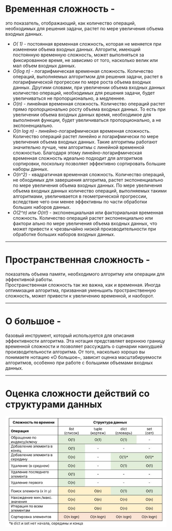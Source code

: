 # **Временная сложность** -  
это показатель, отображающий, как количество операций, необходимых для решения задачи, 
растет по мере увеличения объема входных данных.   

- *О( 1)* - постоянная временная сложность, которая не меняется при 
изменении объема входных данных. Алгоритм, имеющий постоянную 
временную сложность, может выполняться за фиксированное время, не
зависимо от того, насколько велик или мал объем входных данных.
 - *O(log п)* - логарифмическая временная сложность. Количество операций, 
выполняемых алгоритмом для решения задачи, растет в логарифмической 
прогрессии по мере роста объема входных данных. Другими словами, при 
увеличении объема входных данных количество операций, необходимых 
для решения задачи, будет увеличиваться не пропорционально, а медленнее.
- *О(п)* - линейная временная сложность. Количество операций растет 
прямо пропорционально росту объема входных данных. То есть при увеличении
 объема входных данных время, необходимое для выполнения функции,
будет увеличиваться пропорционально, а не экспоненциально.
- *О(п log п)* - линейно-логарифмическая временная сложность. Количество
 операций растет линейно и логарифмически по мере увеличения 
объема входных данных. Такие алгоритмы работают значительно лучше, 
чем алгоритмы с линейной временной сложностью. Благодаря этому 
линейно-логарифмическая временная сложность идеально подходит 
для алгоритмов сортировки, поскольку позволяет эффективно сортировать
 большие наборы данных.  
- *О(п^2)* - квадратичная временная сложность. Количество операций, не
 обходимых для завершения алгоритма, растет экспоненциально по мере 
увеличения объема входных данных. По мере увеличения объема входных
данных количество операций, выполняемых такими алгоритмами, увеличивается
в геометрической прогрессии, вследствие чего они менее эффективны по части
 обработки больших наборов данных.
- *O(2^п) или О(п!)* - экспоненциальная или факториальная временная 
сложность. Количество операций растет экспоненциально или фактори
 ально по мере увеличения объема входных данных, что может привести 
к чрезвычайно низкой производительности при обработке больших
 наборов входных данных.
____  
# **Пространственная сложность** -   
показатель объема памяти, необходимого алгоритму или операции для эффективной работы.  
Пространственная сложность так же важна, как и временная. Иногда оптимизация алгоритма, 
призванная уменьшить пространственную сложность, может привести к увеличению временной, и наоборот.  
____  
# **О большое**  - 
базовый инструмент, который используется для описания эффективности алгоритма. 
Эта нотация представляет верхнюю границу временной сложности и позволяет 
рассуждать о сценарии наихудшей производительности алгоритма. 
От того, насколько хорошо вы понимаете нотацию «О большое~, зависит оценка 
масштабируемости алгоритмов, особенно при работе с большими объемами входных данных.  
____  
# **Оценка сложности действий со структурами данных**    
![](https://github.com/Dv-nn/Python--Cheat-Sheet/blob/main/Алгоритмы/img/Снимок.JPG)   



  
